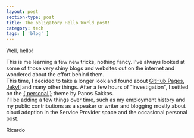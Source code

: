 ```yaml
---
layout: post
section-type: post
title: The obligatory Hello World post!
category: tech
tags: [ 'blog' ]
---
```


Well, hello!

This is me learning a few new tricks, nothing fancy. I've always looked at some of those very shiny blogs and websites out on the internet and wondered about the effort behind them.  
This time, I decided to take a longer look and found about [GitHub Pages][1], [Jekyll][2] and many other things.
After a few hours of "investigation", I settled on the [{ personal }][3] theme by Panos Sakkos.  
I'll be adding a few things over time, such as my employment history and my public contributions as a speaker or writer and blogging mostly about cloud adoption in the Service Provider space and the occasional personal post.  

Ricardo

[1]: https://pages.github.com/
[2]: https://jekyllrb.com
[3]: https://github.com/PanosSakkos/personal-jekyll-theme